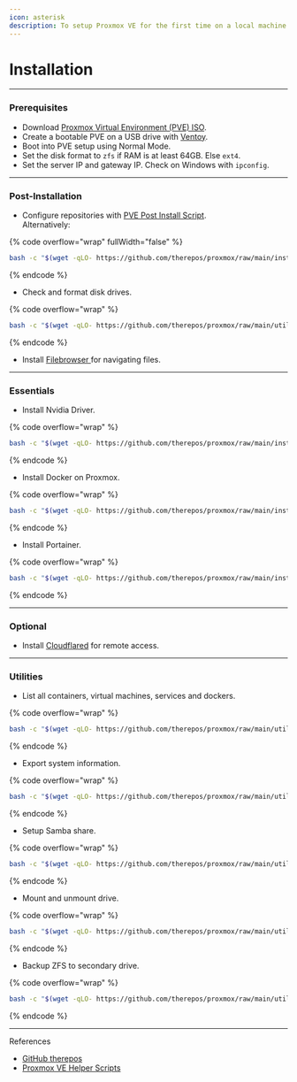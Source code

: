 ```yaml
---
icon: asterisk
description: To setup Proxmox VE for the first time on a local machine.
---
```


# Installation

***

### Prerequisites

* Download [Proxmox Virtual Environment (PVE) ISO](https://www.proxmox.com/en/downloads).
* Create a bootable PVE on a USB drive with [Ventoy](https://www.ventoy.net/en/download.html).
* Boot into PVE setup using Normal Mode.
* Set the disk format to `zfs` if RAM is at least 64GB.  Else `ext4`.
* Set the server IP and gateway IP. Check on Windows with `ipconfig`.



***

### Post-Installation

* Configure repositories with [PVE Post Install Script](https://tteck.github.io/Proxmox/#proxmox-ve-post-install). \
  Alternatively:

{% code overflow="wrap" fullWidth="false" %}
```bash
bash -c "$(wget -qLO- https://github.com/therepos/proxmox/raw/main/installers/install-postpve.sh)"
```
{% endcode %}

* Check and format disk drives.

{% code overflow="wrap" %}
```bash
bash -c "$(wget -qLO- https://github.com/therepos/proxmox/raw/main/util/formatdisk.sh)"
```
{% endcode %}

* Install [Filebrowser ](https://tteck.github.io/Proxmox/#file-browser)for navigating files.

***

### Essentials

* Install Nvidia Driver.

{% code overflow="wrap" %}
```bash
bash -c "$(wget -qLO- https://github.com/therepos/proxmox/raw/main/installers/install-nvidiadriver.sh)"
```
{% endcode %}

* Install Docker on Proxmox.

{% code overflow="wrap" %}
```bash
bash -c "$(wget -qLO- https://github.com/therepos/proxmox/raw/main/installers/install-dockerhost.sh)"
```
{% endcode %}

* Install Portainer.

{% code overflow="wrap" %}
```bash
bash -c "$(wget -qLO- https://github.com/therepos/proxmox/raw/main/installers/install-portainer.sh)"
```
{% endcode %}



***

### Optional

* Install [Cloudflared](https://tteck.github.io/Proxmox/#cloudflared-lxc) for remote access.



***

### Utilities

* List all containers, virtual machines, services and dockers.

{% code overflow="wrap" %}
```bash
bash -c "$(wget -qLO- https://github.com/therepos/proxmox/raw/main/util/listworkloads.sh)"
```
{% endcode %}

* Export system information.

{% code overflow="wrap" %}
```bash
bash -c "$(wget -qLO- https://github.com/therepos/proxmox/raw/main/util/getsysinfo.sh)"
```
{% endcode %}

* Setup Samba share.

{% code overflow="wrap" %}
```bash
bash -c "$(wget -qLO- https://github.com/therepos/proxmox/raw/main/util/sambashare.sh)"
```
{% endcode %}

* Mount and unmount drive.

{% code overflow="wrap" %}
```bash
bash -c "$(wget -qLO- https://github.com/therepos/proxmox/raw/main/util/mountdrive.sh)"
```
{% endcode %}

* Backup ZFS to secondary drive.

{% code overflow="wrap" %}
```bash
bash -c "$(wget -qLO- https://github.com/therepos/proxmox/raw/main/util/zfsbackup.sh)"
```
{% endcode %}



***

References

* [GitHub therepos](https://github.com/therepos/proxmox/tree/main/installers)
* [Proxmox VE Helper Scripts](https://tteck.github.io/Proxmox/)
